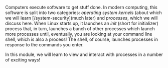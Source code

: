 Computers execute software to get stuff done.
In modern computing, this software is split into two categories: _operating system kernels_ (about which we will learn [/system-security](much later) and _processes_, which we will discuss here.
When Linux starts up, it launches an _init_ (short for initializer) process that, in turn, launches a bunch of other processes which launch more processes until, eventually, you are looking at your command line shell, which is also a process!
The shell, of course, launches processes in response to the commands you enter.

In this module, we will learn to view and interact with processes in a number of exciting ways!
